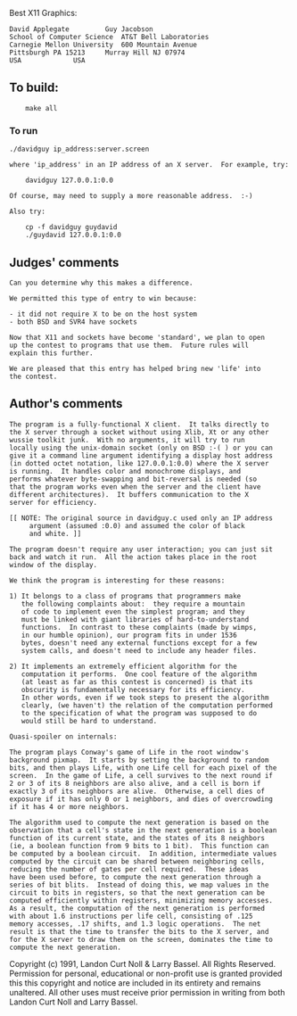 Best X11 Graphics:

	David Applegate			Guy Jacobson
	School of Computer Science	AT&T Bell Laboratories
	Carnegie Mellon University	600 Mountain Avenue
	Pittsburgh PA 15213		Murray Hill NJ 07974
	USA				USA

## To build:

        make all

### To run

	./davidguy ip_address:server.screen

	where 'ip_address' in an IP address of an X server.  For example, try:

	    davidguy 127.0.0.1:0.0

	Of course, may need to supply a more reasonable address.  :-)

	Also try:

	    cp -f davidguy guydavid
	    ./guydavid 127.0.0.1:0.0

## Judges' comments

    Can you determine why this makes a difference.

    We permitted this type of entry to win because:

	- it did not require X to be on the host system
	- both BSD and SVR4 have sockets
    
    Now that X11 and sockets have become 'standard', we plan to open
    up the contest to programs that use them.  Future rules will
    explain this further.

    We are pleased that this entry has helped bring new 'life' into
    the contest.

## Author's comments

    The program is a fully-functional X client.  It talks directly to
    the X server through a socket without using Xlib, Xt or any other
    wussie toolkit junk.  With no arguments, it will try to run
    locally using the unix-domain socket (only on BSD :-( ) or you can
    give it a command line argument identifying a display host address
    (in dotted octet notation, like 127.0.0.1:0.0) where the X server
    is running.  It handles color and monochrome displays, and
    performs whatever byte-swapping and bit-reversal is needed (so
    that the program works even when the server and the client have
    different architectures).  It buffers communication to the X
    server for efficiency.

    [[ NOTE: The original source in davidguy.c used only an IP address
	     argument (assumed :0.0) and assumed the color of black
	     and white. ]]

    The program doesn't require any user interaction; you can just sit
    back and watch it run.  All the action takes place in the root
    window of the display.

    We think the program is interesting for these reasons:

	1) It belongs to a class of programs that programmers make 
	   the following complaints about:  they require a mountain 
	   of code to implement even the simplest program; and they 
	   must be linked with giant libraries of hard-to-understand 
	   functions.  In contrast to these complaints (made by wimps,
	   in our humble opinion), our program fits in under 1536 
	   bytes, doesn't need any external functions except for a few 
	   system calls, and doesn't need to include any header files.

	2) It implements an extremely efficient algorithm for the 
	   computation it performs.  One cool feature of the algorithm 
	   (at least as far as this contest is concerned) is that its 
	   obscurity is fundamentally necessary for its efficiency.  
	   In other words, even if we took steps to present the algorithm 
	   clearly, (we haven't) the relation of the computation performed 
	   to the specification of what the program was supposed to do 
	   would still be hard to understand.

    Quasi-spoiler on internals:

    The program plays Conway's game of Life in the root window's
    background pixmap.  It starts by setting the background to random
    bits, and then plays Life, with one Life cell for each pixel of the
    screen.  In the game of Life, a cell survives to the next round if
    2 or 3 of its 8 neighbors are also alive, and a cell is born if
    exactly 3 of its neighbors are alive.  Otherwise, a cell dies of
    exposure if it has only 0 or 1 neighbors, and dies of overcrowding
    if it has 4 or more neighbors.

    The algorithm used to compute the next generation is based on the
    observation that a cell's state in the next generation is a boolean
    function of its current state, and the states of its 8 neighbors
    (ie, a boolean function from 9 bits to 1 bit).  This function can
    be computed by a boolean circuit.  In addition, intermediate values
    computed by the circuit can be shared between neighboring cells,
    reducing the number of gates per cell required.  These ideas
    have been used before, to compute the next generation through a
    series of bit blits.  Instead of doing this, we map values in the
    circuit to bits in registers, so that the next generation can be
    computed efficiently within registers, minimizing memory accesses.
    As a result, the computation of the next generation is performed
    with about 1.6 instructions per life cell, consisting of .125
    memory accesses, .17 shifts, and 1.3 logic operations.  The net
    result is that the time to transfer the bits to the X server, and
    for the X server to draw them on the screen, dominates the time to
    compute the next generation.

Copyright (c) 1991, Landon Curt Noll & Larry Bassel.
All Rights Reserved.  Permission for personal, educational or non-profit use is
granted provided this this copyright and notice are included in its entirety
and remains unaltered.  All other uses must receive prior permission in writing
from both Landon Curt Noll and Larry Bassel.
